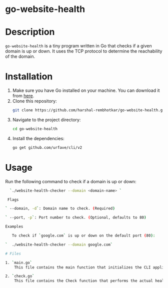 # go-website-health

# Description
`go-website-health` is a tiny program written in Go that checks if a given domain is up or down. It uses the TCP protocol to determine the reachability of the domain.

# Installation

1. Make sure you have Go installed on your machine. You can download it from [here](https://golang.org/dl/).
2. Clone this repository:
    ```sh
    git clone https://github.com/harshal-rembhotkar/go-website-health.git
    ```
3. Navigate to the project directory:
    ```sh
    cd go-website-health
    ```
4. Install the dependencies:
    ```sh
    go get github.com/urfave/cli/v2
    ```

 

# Usage

Run the following command to check if a domain is up or down:
```sh
  `./website-health-checker --domain <domain-name> `

 Flags

` --domain, -d`: Domain name to check. (Required)

` --port, -p`: Port number to check. (Optional, defaults to 80)

Examples

   To check if `google.com` is up or down on the default port (80):

`  ./website-health-checker --domain google.com`

# Files 

1. `main.go`
    This file contains the main function that initializes the CLI application and handles user input. It uses the `urfave/cli` package to define the command-line flags and action.

2. `check.go`
    This file contains the Check function that performs the actual health check by attempting to establish a TCP connection to the specified domain and  port.





